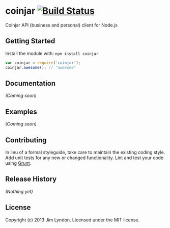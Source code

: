 # coinjar [![Build Status](https://secure.travis-ci.org/jimlyndon/CoinJar.png?branch=master)](http://travis-ci.org/jimlyndon/CoinJar)

Coinjar API (business and personal) client for Node.js

## Getting Started
Install the module with: `npm install coinjar`

```javascript
var coinjar = require('coinjar');
coinjar.awesome(); // "awesome"
```

## Documentation
_(Coming soon)_

## Examples
_(Coming soon)_

## Contributing
In lieu of a formal styleguide, take care to maintain the existing coding style. Add unit tests for any new or changed functionality. Lint and test your code using [Grunt](http://gruntjs.com/).

## Release History
_(Nothing yet)_

## License
Copyright (c) 2013 Jim Lyndon. Licensed under the MIT license.
